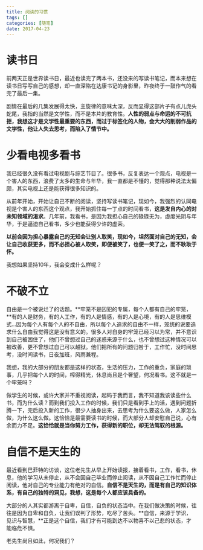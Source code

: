 ```yaml
---
title: 阅读的习惯
tags: []
categories: [随笔]
date: 2017-04-23
---
```


# 读书日
前两天正是世界读书日，最近也读完了两本书，还没来的写读书笔记，而本来想在读书日写写自己的感想，却一直深陷在达康书记的身影里，昨夜终于一鼓作气的看完了最后一集。

剧情在最后的几集发展得太快，主旋律的意味太深，反而显得这部片子有点儿虎头蛇尾，我指的当然是文学性，而不是本片的教育性。**人性的弱点与命运的不可抗拒，我想这才是文学性最重要的东西，而过于标签化的人物，会大大的削弱作品的文学性，他让人失去思考，而陷入了情节中。**
<!-- more -->
# 少看电视多看书
我已经很久没有看过电视剧与综艺节目了。很多书，反复表达一个观点，电视是一个害人的东西，浪费了太多的生命与年华，我一直都是不懂的，觉得那种说法太偏颇，其实电视上还是能获得很多知识的。

从前年开始，开始让自己不断的阅读，坚持写读书笔记，现如今，我强烈的认同电视是个害人的东西这个观点，我开始抓住每一丁点的时间看书，**这是发自内心的对未知领域的渴求**。几年前，我看书，是因为我担心自己的碌碌无为，虚度光阴与年华，于是逼迫自己看书，多少也能获得少许的虚荣。

**以前会因为担心暴露自己的无知会让别人取笑，现如今，坦然面对自己的无知，会让自己收获更多，而不必担心被人取笑，即便被笑了，也便一笑了之，而不耿耿于怀。**

我想如果坚持10年，我会变成什么样呢？

# 不破不立
自由是一个被说烂了的话题。**牢笼不是囚犯的专属，每个人都有自己的牢笼，**有的人是财务，有的人工作，有的人是情感，有的人是心境，有的人是思维模式...因为每个人有每个人的不自由，所以每个人追求的自由不一样，笼统的说要追求什么自由我觉得这是没有意义的。很多人对自身的牢笼已经习以为常，并不意识到自己被困住了，他们不曾想过自己的迷惑来源于什么，也不曾想过这种情况可以被改善，更不曾想过自己可以越狱。他们把所有的问题归咎于，工作忙，没时间思考，没时间读书，日夜加班，风雨兼程。

我想，我的大部分的朋友都是这样的状态，生活的压力，工作的重负，家庭的琐事，几乎把每个人的时间，榨得精光，休息尚且是个奢望，何况看书。这不就是一个牢笼吗？

做学生的时候，或许大家并不重视阅读，起码于我而言，我不知道我该读些什么书，而为什么读？而到我们投入工作的时候，我们只是看到手上的活，遇到问题折腾一下，完后投入新的工作，很少人抽身出来，去思考为什么要这么做，人家怎么做，为什么这么做。这恰恰是最需要读书的时候，而大部分人却安慰自己说，心有余而力不足。**这恰恰就是当你努力工作，获得新的职位，却无法驾驭的根源。**

# 自信不是天生的
最近看到巴菲特的访谈，这位老先生从早上开始读报，接着看书，工作，看书，休息，他的学习从未停止，从不会因自己毕业而停止阅读，从不因自己工作忙而停止阅读，他对自己的专业能力有绝对的自信。**自信不是天生的，而是有自己的知识体系，有自己的独特的洞见，我想，这是每个人都应该具备的。**

大部分的人其实都游离于自卑，自信，自负的状态当中。在我们做决策的时候，往往是因为自卑和自负，让我们误判了形势，吃尽了苦头。**自信，来源于学识，见识与智慧，**正是这个自信，我们才有可能到达不以物喜不以己悲的状态，才能临危不惧。

老先生尚且如此，何况我们？
